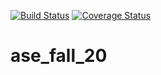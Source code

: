 [![Build Status](https://travis-ci.org/OrnelaDanushi/ase_fall_20.svg?branch=master&service=github)](https://travis-ci.org/OrnelaDanushi/ase_fall_20) 
[![Coverage Status](https://coveralls.io/repos/github/OrnelaDanushi/ase_all_20/badge.svg?branch=master&nocache=1)](https://coveralls.io/github/OrnelaDanushi/ase_fall_20?branch=master)

# ase_fall_20
